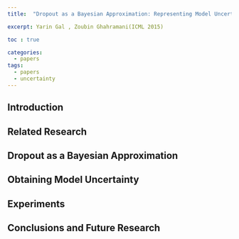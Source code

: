 ```yaml
---
title:  "Dropout as a Bayesian Approximation: Representing Model Uncertainty in Deep Learning"

excerpt: Yarin Gal , Zoubin Ghahramani(ICML 2015)

toc : true

categories:
  - papers
tags:
  - papers
  - uncertainty
---
```


## Introduction

## Related Research

## Dropout as a Bayesian Approximation

## Obtaining Model Uncertainty

## Experiments

## Conclusions and Future Research
